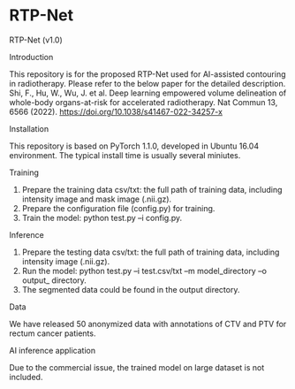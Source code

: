 # RTP-Net

RTP-Net (v1.0)

Introduction

This repository is for the proposed RTP-Net used for AI-assisted contouring in radiotherapy. Please refer to the below paper for the detailed description. 
Shi, F., Hu, W., Wu, J. et al. Deep learning empowered volume delineation of whole-body organs-at-risk for accelerated radiotherapy. Nat Commun 13, 6566 (2022). https://doi.org/10.1038/s41467-022-34257-x

Installation

This repository is based on PyTorch 1.1.0, developed in Ubuntu 16.04 environment. The typical install time is usually several miniutes. 

Training

1.	Prepare the training data csv/txt: the full path of training data, including intensity image and mask image (.nii.gz).
2.	Prepare the configuration file (config.py) for training.
3.	Train the model: python test.py –i config.py.

Inference

1.	Prepare the testing data csv/txt: the full path of training data, including intensity image (.nii.gz).
2.	Run the model: python test.py –i test.csv/txt –m model_directory –o output_ directory.
3.	The segmented data could be found in the output directory.

Data 

We have released 50 anonymized data with annotations of CTV and PTV for rectum cancer patients.

AI inference application

Due to the commercial issue, the trained model on large dataset is not included.
